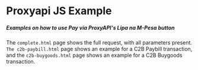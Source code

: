 # Proxyapi JS Example

##### Examples on how to use Pay via ProxyAPI's **Lipa na M-Pesa** button

The `complete.html` page shows the full request, with all parameters present. `The c2b-paybill.html` page shows an example for a C2B Paybill transaction, and the `c2b-buygoods.html` page shows an example for a C2B Buygoods transaction. 
